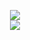 <p align = 'center'>
  <img
    src="https://github-readme-stats.vercel.app/api/top-langs/?username=jalescripts&layout=compact&theme=github_dark&hide_border=true"
  />
  <br>
  <a href="https://www.buymeacoffee.com/jaaleee"><img
    src="https://www.buymeacoffee.com/assets/img/custom_images/orange_img.png"
  /></a>
</p>
